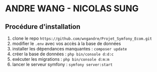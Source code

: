 # ANDRE WANG - NICOLAS SUNG

## Procédure d'installation

1. clone le repo `https://github.com/wngandre/Projet_Symfony_Ecom.git`
2. modifier le `.env` avec vos accès à la base de données
3. installer les dépendances manquantes : `composer update`
4. créer la base de données : `php bin/console d:d:c`
5. exécuter les migrations : `php bin/console d:m:m`
6. lancer le serveur symfony : `symfony server:start`
